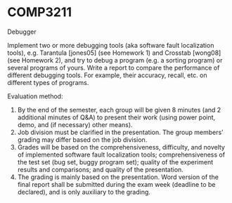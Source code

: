 # COMP3211
Debugger

Implement two or more debugging tools (aka software fault localization tools), e.g. Tarantula [jones05] (see Homework 1) and Crosstab [wong08] (see Homework 2), and try to debug a program (e.g. a sorting program) or several programs of yours. Write a report to compare the performance of different debugging tools. For example, their accuracy, recall, etc. on different types of programs.

Evaluation method:
  1. By the end of the semester, each group will be given 8 minutes (and 2 additional minutes of Q&A) to present their work (using power point, demo, and (if necessary) other means).
  2. Job division must be clarified in the presentation. The group members’ grading may differ based on the job division.
  3. Grades will be based on the comprehensiveness, difficulty, and novelty of implemented software fault localization tools; comprehensiveness of the test set (bug set, buggy program set); quality of the experiment results and comparisons; and quality of the presentation.
  4. The grading is mainly based on the presentation. Word version of the final report shall be submitted during the exam week (deadline to be declared), and is only auxiliary to the grading.
